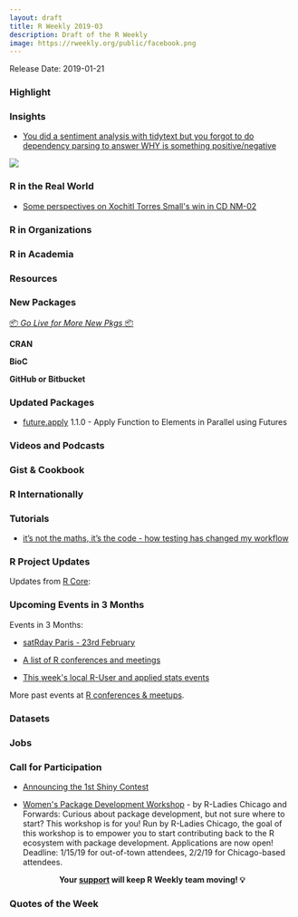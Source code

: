 ```yaml
---
layout: draft
title: R Weekly 2019-03
description: Draft of the R Weekly
image: https://rweekly.org/public/facebook.png
---
```


Release Date: 2019-01-21

###  Highlight



### Insights

+ [You did a sentiment analysis with tidytext but you forgot to do dependency parsing to answer WHY is something positive/negative](http://www.bnosac.be/index.php/blog/85-you-did-a-sentiment-analysis-with-tidytext-but-you-forgot-to-do-dependency-parsing-to-answer-why-is-something-positive-negative)

![](http://www.bnosac.be/images/bnosac/blog/sentiment-and-dependency-parsing.png)

### R in the Real World

+ [Some perspectives on Xochitl Torres Small's win in CD NM-02](https://www.jtimm.net/2019/01/17/xochitl-torres-small-win-2018/)


###  R in Organizations



###  R in Academia



###  Resources



###  New Packages

<p class="added-hostname"><a href="https://rweekly.org/live" target="_blank" class="externalLink">📦 <i>Go Live for More New Pkgs</i> 📦</a></p>

**CRAN**



**BioC**



**GitHub or Bitbucket**



### Updated Packages

* [future.apply](https://cran.r-project.org/package=future.apply) 1.1.0 - Apply Function to Elements in Parallel using Futures


###  Videos and Podcasts



### Gist & Cookbook



### R Internationally



###  Tutorials

+ [it’s not the maths, it’s the code - how testing has changed my workflow](http://cantabile.rbind.io/posts/2019-01-05-its-not-not-the-math-its-the-code/)

<!--<div class="post-more-begi
n"></div><div class="post-more-end"></div>-->

###  R Project Updates

Updates from [R Core](http://developer.r-project.org/blosxom.cgi/R-devel/NEWS):


###  Upcoming Events in 3 Months

Events in 3 Months:

+ [satRday Paris - 23rd February](https://paris2019.satrdays.org/)

+ [A list of R conferences and meetings](https://jumpingrivers.github.io/meetingsR/events.html)

+ [This week's local R-User and applied stats events](https://community.rstudio.com/c/irl)

More past events at [R conferences & meetups](https://conf.rweekly.org).

### Datasets




### Jobs




###  Call for Participation

+ [Announcing the 1st Shiny Contest](https://blog.rstudio.com/2019/01/07/first-shiny-contest/)

+ [Women's Package Development Workshop](https://forwards.github.io/edu/chicago/) - by R-Ladies Chicago and Forwards: Curious about package development, but not sure where to start? This workshop is for you! Run by R-Ladies Chicago, the goal of this workshop is to empower you to start contributing back to the R ecosystem with package development. Applications are now open! Deadline: 1/15/19 for out-of-town attendees, 2/2/19 for Chicago-based attendees.

<p class="hide-support added-hostname support-rweekly" style="text-align: center;font-weight: bold;">Your <a class="non-visited externalLink" href="https://www.patreon.com/rweekly" onclick="pas(this)">support</a> will keep R Weekly team moving! 💡</p>

###  Quotes of the Week
